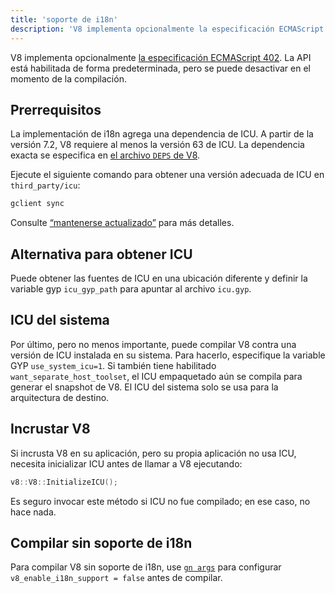 ```yaml
---
title: 'soporte de i18n'
description: 'V8 implementa opcionalmente la especificación ECMAScript 402. La API está habilitada de forma predeterminada, pero se puede desactivar en el momento de la compilación.'
---
```

V8 implementa opcionalmente [la especificación ECMAScript 402](https://tc39.es/ecma402/). La API está habilitada de forma predeterminada, pero se puede desactivar en el momento de la compilación.

## Prerrequisitos

La implementación de i18n agrega una dependencia de ICU. A partir de la versión 7.2, V8 requiere al menos la versión 63 de ICU. La dependencia exacta se especifica en [el archivo `DEPS` de V8](https://chromium.googlesource.com/v8/v8.git/+/master/DEPS).

Ejecute el siguiente comando para obtener una versión adecuada de ICU en `third_party/icu`:

```bash
gclient sync
```

Consulte [“mantenerse actualizado”](/docs/source-code#staying-up-to-date) para más detalles.

## Alternativa para obtener ICU

Puede obtener las fuentes de ICU en una ubicación diferente y definir la variable gyp `icu_gyp_path` para apuntar al archivo `icu.gyp`.

## ICU del sistema

Por último, pero no menos importante, puede compilar V8 contra una versión de ICU instalada en su sistema. Para hacerlo, especifique la variable GYP `use_system_icu=1`. Si también tiene habilitado `want_separate_host_toolset`, el ICU empaquetado aún se compila para generar el snapshot de V8. El ICU del sistema solo se usa para la arquitectura de destino.

## Incrustar V8

Si incrusta V8 en su aplicación, pero su propia aplicación no usa ICU, necesita inicializar ICU antes de llamar a V8 ejecutando:

```cpp
v8::V8::InitializeICU();
```

Es seguro invocar este método si ICU no fue compilado; en ese caso, no hace nada.

## Compilar sin soporte de i18n

Para compilar V8 sin soporte de i18n, use [`gn args`](/docs/build-gn#gn) para configurar `v8_enable_i18n_support = false` antes de compilar.
